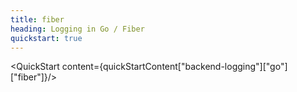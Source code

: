 ```yaml
---
title: fiber
heading: Logging in Go / Fiber
quickstart: true
---
```


<QuickStart content={quickStartContent["backend-logging"]["go"]["fiber"]}/>

